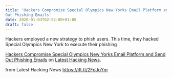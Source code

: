 ```yaml
---
title: 'Hackers Compromise Special Olympics New Yorks Email Platform and Send
Out Phishing Emails'
date: 2020-01-03T02:52:00+01:00
draft: false
---
```


Hackers employed a new strategy to phish users. This time, they hacked Special Olympics New York to execute their phishing

[Hackers Compromise Special Olympics New Yorks Email Platform and Send Out Phishing Emails](https://latesthackingnews.com/2020/01/02/hackers-compromise-special-olympics-new-yorks-email-platform-and-send-out-phishing-emails/) on [Latest Hacking News](https://latesthackingnews.com).

  
  
from Latest Hacking News https://ift.tt/2FdJqYm